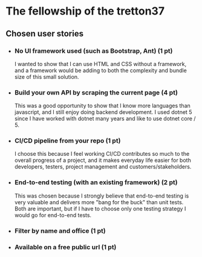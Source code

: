 # The fellowship of the tretton37

## Chosen user stories

- ### No UI framework used (such as Bootstrap, Ant) **(1 pt)**

  I wanted to show that I can use HTML and CSS without a framework, and a framework would be adding to both the complexity and bundle size of this small solution.

- ### Build your own API by scraping the current page **(4 pt)**

  This was a good opportunity to show that I know more languages than javascript, and I still enjoy doing backend development. I used dotnet 5 since I have worked with dotnet many years and like to use dotnet core / 5.

- ### CI/CD pipeline from your repo **(1 pt)**

  I choose this because I feel working CI/CD contributes so much to the overall progress of a project, and it makes everyday life easier for both developers, testers, project management and customers/stakeholders.

- ### End-to-end testing (with an existing framework) **(2 pt)**

  This was chosen because I strongly believe that end-to-end testing is very valuable and delivers more "bang for the buck" than unit tests. Both are important, but if I have to choose only one testing strategy I would go for end-to-end tests.

- ### Filter by name and office **(1 pt)**

- ### Available on a free public url **(1 pt)**
